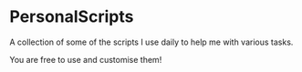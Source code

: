 # PersonalScripts

A collection of some of the scripts I use daily to help me with various tasks.

You are free to use and customise them!
